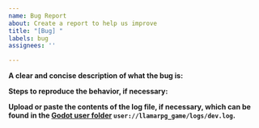 ```yaml
---
name: Bug Report
about: Create a report to help us improve
title: "[Bug] "
labels: bug
assignees: ''

---
```


**A clear and concise description of what the bug is:**


**Steps to reproduce the behavior, if necessary:**


**Upload or paste the contents of the log file, if necessary, which can be found in the [Godot user folder](https://docs.godotengine.org/en/stable/tutorials/io/data_paths.html#accessing-persistent-user-data-user) `user://llamarpg_game/logs/dev.log`.**
